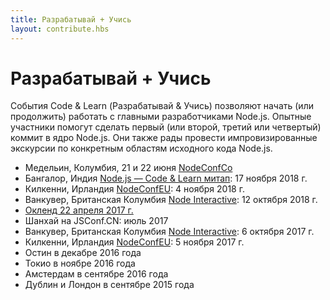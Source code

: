 ```yaml
---
title: Разрабатывай + Учись
layout: contribute.hbs
---
```


# Разрабатывай + Учись

События Code & Learn (Разрабатывай & Учись) позволяют начать (или продолжить) работать с главными разработчиками Node.js. Опытные участники помогут сделать первый (или второй, третий или четвертый) коммит в ядро Node.js. Они также рады провести импровизированные экскурсии по конкретным областям исходного кода Node.js.

* Медельин, Колумбия, 21 и 22 июня [NodeConfCo](https://colombia.nodeconf.com/)
* Бангалор, Индия [Node.js ― Code & Learn митап](https://www.meetup.com/Polyglot-Languages-Runtimes-Java-JVM-nodejs-Swift/events/256057028/): 17 ноября 2018 г.
* Килкенни, Ирландия [NodeConfEU](https://www.nodeconf.eu/): 4 ноября 2018 г.
* Ванкувер, Британская Колумбия [Node Interactive](https://events.linuxfoundation.org/events/node-js-interactive-2018/): 12 октября 2018 г.
* [Окленд 22 апреля 2017 г.](https://medium.com/the-node-js-collection/code-learn-learn-how-to-contribute-to-node-js-core-8a2dbdf9be45)
* Шанхай на JSConf.CN: июль 2017
* Ванкувер, Британская Колумбия [Node Interactive](http://events.linuxfoundation.org/events/node-interactive): 6 октября 2017 г.
* Килкенни, Ирландия [NodeConfEU](http://www.nodeconf.eu/): 5 ноября 2017 г.
* Остин в декабре 2016 года
* Токио в ноябре 2016 года
* Амстердам в сентябре 2016 года
* Дублин и Лондон в сентябре 2015 года
